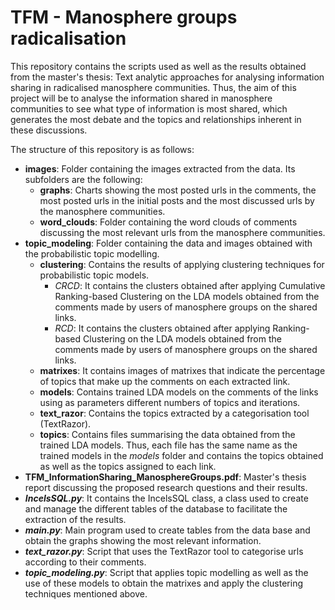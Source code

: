 # TFM - Manosphere groups radicalisation

This repository contains the scripts used as well as the results obtained from the master's thesis: Text analytic approaches for analysing information sharing in radicalised manosphere communities. Thus, the aim of this project will be to analyse the information shared in manosphere communities to see what type of information is most shared, which generates the most debate and the topics and relationships inherent in these discussions.

The structure of this repository is as follows:


- **images**: Folder containing the images extracted from the data. Its subfolders are the following:
  - **graphs**: Charts showing the most posted urls in the comments, the most posted urls in the initial posts and the most discussed urls by the manosphere communities.
  - **word_clouds**: Folder containing the word clouds of comments discussing the most relevant urls from the manosphere communities.
- **topic_modeling**: Folder containing the data and images obtained with the probabilistic topic modelling.
  - **clustering**: Contains the results of applying clustering techniques for probabilistic topic models.
      - _CRCD_: It contains the clusters obtained after applying Cumulative Ranking-based Clustering on the LDA models obtained from the comments made by users of manosphere groups on the shared links. 
      - _RCD_: It contains the clusters obtained after applying Ranking-based Clustering on the LDA models obtained from the comments made by users of manosphere groups on the shared links. 
  - **matrixes**: It contains images of matrixes that indicate the percentage of topics that make up the comments on each extracted link.
  - **models**: Contains trained LDA models on the comments of the links using as parameters different numbers of topics and iterations.
  - **text_razor**: Contains the topics extracted by a categorisation tool (TextRazor).
  - **topics**: Contains files summarising the data obtained from the trained LDA models. Thus, each file has the same name as the trained models in the _models_ folder and contains the topics obtained as well as the topics assigned to each link.
- **TFM_InformationSharing_ManosphereGroups.pdf**: Master's thesis report discussing the proposed research questions and their results.
- ***IncelsSQL.py***: It contains the IncelsSQL class, a class used to create and manage the different tables of the database to facilitate the extraction of the results.
- ***main.py***: Main program used to create tables from the data base and obtain the graphs showing the most relevant information.
- ***text_razor.py***: Script that uses the TextRazor tool to categorise urls according to their comments.
- ***topic_modeling.py***: Script that applies topic modelling as well as the use of these models to obtain the matrixes and apply the clustering techniques mentioned above.
